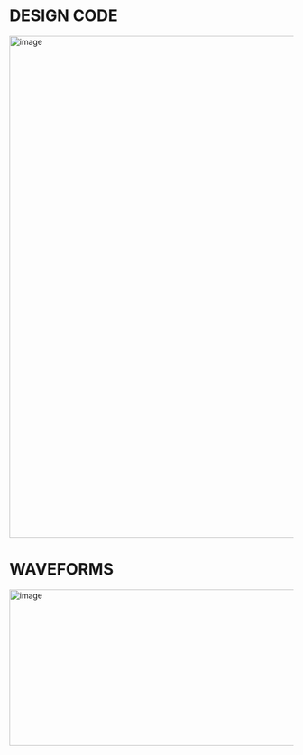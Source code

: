 
# DESIGN CODE

<img width="1912" height="890" alt="image" src="https://github.com/user-attachments/assets/89ff5680-c3d6-4f1c-813a-987983c79b47" />

# WAVEFORMS

<img width="1903" height="277" alt="image" src="https://github.com/user-attachments/assets/e45c750f-4cc2-4a2b-b379-8f66e827eab2" />
